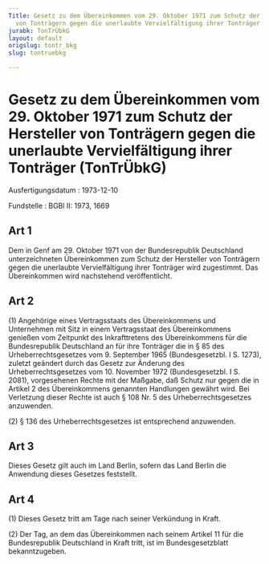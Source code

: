 ```yaml
---
Title: Gesetz zu dem Übereinkommen vom 29. Oktober 1971 zum Schutz der Hersteller
  von Tonträgern gegen die unerlaubte Vervielfältigung ihrer Tonträger
jurabk: TonTrÜbkG
layout: default
origslug: tontr_bkg
slug: tontruebkg

---
```


# Gesetz zu dem Übereinkommen vom 29. Oktober 1971 zum Schutz der Hersteller von Tonträgern gegen die unerlaubte Vervielfältigung ihrer Tonträger (TonTrÜbkG)

Ausfertigungsdatum
:   1973-12-10

Fundstelle
:   BGBl II: 1973, 1669



## Art 1

Dem in Genf am 29. Oktober 1971 von der Bundesrepublik Deutschland
unterzeichneten Übereinkommen zum Schutz der Hersteller von Tonträgern
gegen die unerlaubte Vervielfältigung ihrer Tonträger wird zugestimmt.
Das Übereinkommen wird nachstehend veröffentlicht.


## Art 2

(1) Angehörige eines Vertragsstaats des Übereinkommens und Unternehmen
mit Sitz in einem Vertragsstaat des Übereinkommens genießen vom
Zeitpunkt des Inkrafttretens des Übereinkommens für die Bundesrepublik
Deutschland an für ihre Tonträger die in § 85 des
Urheberrechtsgesetzes vom 9. September 1965 (Bundesgesetzbl. I S.
1273), zuletzt geändert durch
das Gesetz zur Änderung des Urheberrechtsgesetzes vom 10. November
1972 (Bundesgesetzbl. I S. 2081),              vorgesehenen Rechte mit
der Maßgabe, daß Schutz nur gegen die in Artikel 2 des Übereinkommens
genannten Handlungen gewährt wird. Bei Verletzung dieser Rechte ist
auch § 108 Nr. 5 des Urheberrechtsgesetzes anzuwenden.

(2) § 136 des Urheberrechtsgesetzes ist entsprechend anzuwenden.


## Art 3

Dieses Gesetz gilt auch im Land Berlin, sofern das Land Berlin die
Anwendung dieses Gesetzes feststellt.


## Art 4

(1) Dieses Gesetz tritt am Tage nach seiner Verkündung in Kraft.

(2) Der Tag, an dem das Übereinkommen nach seinem Artikel 11 für die
Bundesrepublik Deutschland in Kraft tritt, ist im Bundesgesetzblatt
bekanntzugeben.

